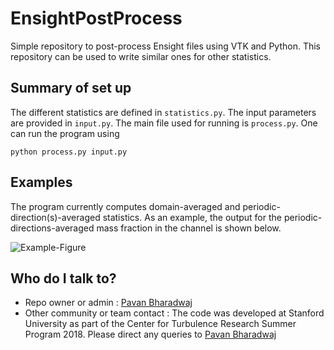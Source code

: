 # EnsightPostProcess #

Simple repository to post-process Ensight files using VTK and Python. This repository can be used to write similar ones for other statistics.

## Summary of set up ##

The different statistics are defined in `statistics.py`. The input parameters are provided in `input.py`. The main file used for running is `process.py`. One can run the program using 
```
python process.py input.py
```

## Examples ##

The program currently computes domain-averaged and periodic-direction(s)-averaged statistics. As an example, the output for the periodic-directions-averaged mass fraction in the channel is shown below.

![Example-Figure](https://image.ibb.co/cq2ipJ/Yf.png)

## Who do I talk to? ##

* Repo owner or admin : [Pavan Bharadwaj](https://github.com/gpavanb)
* Other community or team contact : The code was developed at Stanford University as part of the Center for Turbulence Research Summer Program 2018. Please direct any queries to [Pavan Bharadwaj](mailto:gpavanb@gmail.com)
